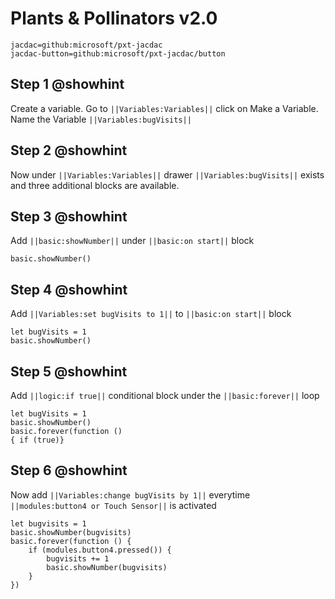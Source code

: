 # Plants & Pollinators v2.0

```package
jacdac=github:microsoft/pxt-jacdac
jacdac-button=github:microsoft/pxt-jacdac/button
```
## Step 1 @showhint
Create a variable. Go to ``||Variables:Variables||`` click on Make a Variable. 
Name the Variable ``||Variables:bugVisits||``

## Step 2 @showhint
Now under ``||Variables:Variables||`` drawer ``||Variables:bugVisits||`` exists 
and three additional blocks are available.

## Step 3 @showhint
Add ``||basic:showNumber||`` under ``||basic:on start||`` block
```blocks
basic.showNumber()
```
## Step 4 @showhint
Add ``||Variables:set bugVisits to 1||`` to ``||basic:on start||`` block
```blocks
let bugVisits = 1
basic.showNumber()
```
## Step 5 @showhint
Add ``||logic:if true||`` conditional block under the ``||basic:forever||`` loop
```blocks
let bugVisits = 1
basic.showNumber()
basic.forever(function ()
{ if (true)}

```
## Step 6 @showhint
Now add ``||Variables:change bugVisits by 1||`` everytime
``||modules:button4 or Touch Sensor||`` is activated
```blocks
let bugvisits = 1
basic.showNumber(bugvisits)
basic.forever(function () {
    if (modules.button4.pressed()) {
        bugvisits += 1
        basic.showNumber(bugvisits)
    }
})
```